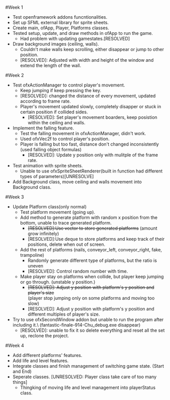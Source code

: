 #Week 1

- Test openframework addons funcntionalities.
- Set up SFML external library for sprite sheets.
- Create main, ofApp, Player, Platforms classes.
- Tested setup, update, and draw methods in ofApp to run the game.
  * Had problem with updating gamestates.[RESOLVED]
- Draw background images (ceiling, walls).
  * Couldn't make walls keep scrolling, either disappear or jump to other position.
  * [RESOLVED]: Adjusted with width and height of the window and extend the length of the wall.

#Week 2

- Test ofxActionManager to control player's movement. 
  * Keep jumping if keep pressing the key. 
  * [RESOLVED]: changed the distance of every movement, updated according to frame rate.
  * Player's movement updated slowly, completely disapper or stuck in certain position if collided sides. 
    * [RESOLVED]: Set player's movement boarders, keep posistion within the ceiling and walls.
- Implement the falling feature.
  * Test the falling movement in ofxActionManager, didn't work.
  * Used ofxVec2f to control player's position.
  * Player is falling but too fast, distance don't changed inconsistently (used falling object formulas) 
    * [RESOLVED]: Update y position only with mulitple of the frame rate.
- Test animation with sprite sheets.
  * Unable to use ofxSpriteSheetRenderer(built in function had different types of parameters)[UNRESOLVE]
- Add Background class, move ceiling and walls movement into Background class.

 #Week 3

- Update Platform class(only normal)
  * Test platform movement (going up).
  * Add method to generate platform with random x position from the bottom, unable to trace generated platform.
    * ~~[RESOLVED]:Use vector to store generated platforms~~ (amount grow infinitely)
    * [RESOLVED]:Use deque to store platforms and keep track of their positions, delete when out of screen.
  * Add the rest of platforms (nails, conveyor_left, conveyor_right, fake, trampoline)
    * Randomly generate different type of platforms, but the ratio is uneven
    * [RESOLVED]: Control random number with time.
  * Make player stay on platforms when collide, but player keep jumping or go through. (unstable y position.)
    * ~~[RESOLVED]: Adjust y position with platform's y position and player's size~~\
      (player stop jumping only on some platforms and moving too slow)
    * [RESOLVED]: Adjust y position with platform's y position and different multiples of player's size.
- Try to use ofxSecondWindow addon but unable to run the program after including it.\ 
  (fantastic-finale-914-Chu_debug.exe disappear)
  * [RESOLVED]: unable to fix it so delete everything and reset all the set up, reclone the project. 
  
#Week 4

- Add different platforms' features.
- Add life and level features.
- Integrate classes and finish management of switching game state. (Start and End)
- Seperate classes. [UNRESOLVED: Player class take care of too many things]
  * Thingking of moving life and level management into playerStatus class.
  
